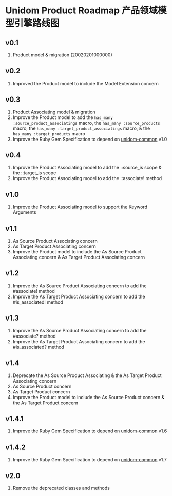 # Unidom Product Roadmap 产品领域模型引擎路线图

## v0.1
1. Product model & migration (20020201000000)

## v0.2
1. Improved the Product model to include the Model Extension concern

## v0.3
1. Product Associating model & migration
2. Improve the Product model to add the ``has_many :source_product_associatings`` macro, the ``has_many :source_products`` macro, the ``has_many :target_product_associatings`` macro, & the ``has_many :target_products`` macro
3. Improve the Ruby Gem Specification to depend on [unidom-common](https://github.com/topbitdu/unidom-common) v1.0

## v0.4
1. Improve the Product Associating model to add the ::source_is scope & the ::target_is scope
2. Improve the Product Associating model to add the ::associate! method

## v1.0
1. Improve the Product Associating model to support the Keyword Arguments

## v1.1
1. As Source Product Associating concern
2. As Target Product Associating concern
3. Improve the Product model to include the As Source Product Associating concern & As Target Product Associating concern

## v1.2
1. Improve the As Source Product Associating concern to add the #associate! method
2. Improve the As Target Product Associating concern to add the #is_associated! method

## v1.3
1. Improve the As Source Product Associating concern to add the #associate? method
2. Improve the As Target Product Associating concern to add the #is_associated? method

## v1.4
1. Deprecate the As Source Product Associating & the As Target Product Associating concern
2. As Source Product concern
3. As Target Product concern
4. Improve the Product model to include the As Source Product concern & the As Target Product concern

## v1.4.1
1. Improve the Ruby Gem Specification to depend on [unidom-common](https://github.com/topbitdu/unidom-common) v1.6

## v1.4.2
1. Improve the Ruby Gem Specification to depend on [unidom-common](https://github.com/topbitdu/unidom-common) v1.7

## v2.0
1. Remove the deprecated classes and methods
